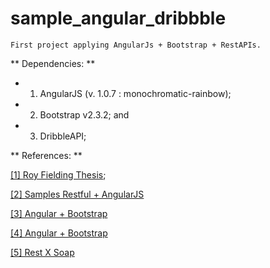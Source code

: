 # sample_angular_dribbble #

    First project applying AngularJs + Bootstrap + RestAPIs.

** Dependencies: **
    
* 1. AngularJS (v. 1.0.7 : monochromatic-rainbow);
* 2. Bootstrap v2.3.2; and
* 3. DribbleAPI;

** References: **

[[1] Roy Fielding Thesis](https://www.ics.uci.edu/~fielding/pubs/dissertation/rest_arch_style.html);

[[2] Samples Restful + AngularJS](http://fdietz.github.io/recipes-with-angular-js/consuming-external-services/consuming-restful-apis.html)

[[3] Angular + Bootstrap](https://angular-ui.github.io/bootstrap/)

[[4] Angular + Bootstrap](https://scotch.io/tutorials/how-to-correctly-use-bootstrapjs-and-angularjs-together)

[[5] Rest X Soap](http://www.infoq.com/br/articles/rest-soap-when-to-use-each)
